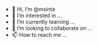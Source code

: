 - 👋 Hi, I’m @msinta
- 👀 I’m interested in ...
- 🌱 I’m currently learning ...
- 💞️ I’m looking to collaborate on ...
- 📫 How to reach me ...

<!---
msinta/msinta is a ✨ special ✨ repository because its `README.md` (this file) appears on your GitHub profile.
You can click the Preview link to take a look at your changes.
--->
